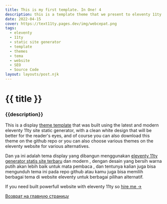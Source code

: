 ```yaml
---
title: This is my first template. In One! 4
description: this is a template theme that we present to eleventy 11ty lovers.
date: 2022-04-15
cover: https://text11ty.pages.dev/img/webcepat.png
tags:
  - eleventy
  - 11ty
  - static site generator
  - template
  - themes
  - tema
  - website
  - SEO
  - Source Code
layout: layouts/post.njk
---
```

# {{ title }}
### {{description}}

This is a display [theme template](https://11ty.dev/) that was built using the latest and modern eleventy 11ty site static generator, with a clean white design that will be better for the reader's eyes, and of course you can also download this theme on the github repo or you can also choose various themes on the eleventy website for various alternatives.

Dan ya ini adalah tema display yang dibangun menggunakan [eleventy 11ty generator statis site terbaru](https://11ty.dev/) dan modern , dengan desain yang bersih warna putih akan lebih baik untuk mata pembaca , dan tentunya kalian juga bisa mengunduh tema ini pada repo github atau kamu juga bisa memilih berbagai tema di website eleventy untuk berbagai pilihan alternatif.

If you need built powerfull website with eleventy 11ty so [hire me →](https://www.fiverr.com/creativitas/design-your-modern-website-using-jekyll)

[Возврат на главную страницу](/)